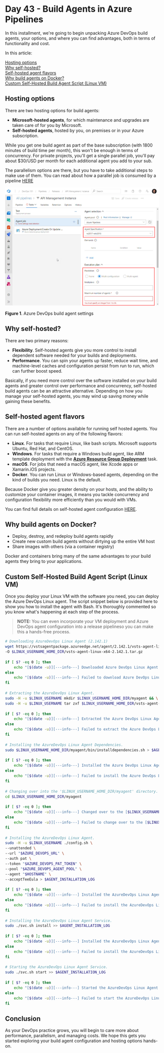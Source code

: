 # Day 43 - Build Agents in Azure Pipelines

In this installment, we're going to begin unpacking Azure DevOps build agents, your options, and where you can find advantages, both in terms of functionality and cost.

In this article:

[Hosting options](#hosting-options) </br>
[Why self-hosted?](#why-self-hosted) </br>
[Self-hosted agent flavors](#Self-hosted-agent-flavors) </br>
[Why build agents on Docker?](#why-build-agents-on-docker) </br>
[Custom Self-Hosted Build Agent Script (Linux VM)](#custom-self-hosted-build-agent-script-linux-vm) </br>

## Hosting options

There are two hosting options for build agents:

- **Microsoft-hosted agents**, for which maintenance and upgrades are taken care of for you by Microsoft.
- **Self-hosted agents**, hosted by you, on premises or in your Azure subscription.

While you get one build agent as part of the base subscription (with 1800 minutes of build time per month), this won't be enough in terms of concurrency. For private projects, you'll get a single parallel job, you'll pay about $30/USD per month for each additional agent you add to your sub.

The parallelism options are there, but you have to take additional steps to make use of them. You can read about how a parallel job is consumed by a pipeline [HERE](https://docs.microsoft.com/en-us/azure/devops/pipelines/licensing/concurrent-jobs?view=azure-devops#how-a-parallel-job-is-consumed-by-a-pipeline)

![001](../images/day43/fig1.agt.settings.jpg)

**Figure 1**. Azure DevOps build agent settings

## Why self-hosted?

There are two primary reasons:

- **Flexibility**. Self-hosted agents give you more control to install dependent software needed for your builds and deployments.
- **Performance**. You can spin your agents up faster, reduce wait time, and machine-level caches and configuration persist from run to run, which can further boost speed.

Basically, if you need more control over the software installed on your build agents and greater control over performance and concurrency, self-hosted build agents can be an attractive alternative. Depending on how you manage your self-hosted agents, you may wind up saving money while gaining these benefits.

## Self-hosted agent flavors

There are a number of options available for running self hosted agents. You can run self-hosted agents on any of the following flavors:

- **Linux**. For tasks that require Linux, like bash scripts. Microsoft supports Ubuntu, Red Hat, and CentOS.
- **Windows**. For tasks that require a Windows build agent, like ARM template deployment with the [**Azure Resource Group Deployment**](https://docs.microsoft.com/en-us/azure/devops/pipelines/tasks/deploy/azure-resource-group-deployment?view=azure-devops#arguments) task.
- **macOS**. For jobs that need a macOS agent, like Xcode apps or Xamarin.iOS projects.
- **Docker**. You can run Linux or Windows-based agents, depending on the kind of builds you need. Linux is the default.

Because Docker give you greater density on your hosts, and the ability to customize your container images, it means you tackle concurrency and configuration flexibility more efficiently than you would with VMs.

You can find full details on self-hosted agent configuration [HERE](https://docs.microsoft.com/en-us/azure/devops/pipelines/agents/v2-linux?view=azure-devops).

## Why build agents on Docker?

- Deploy, destroy, and redeploy build agents rapidly
- Create new custom build agents without dirtying up the entire VM host
- Share images with others (via a container registry)

Docker and containers bring many of the same advantages to your build agents they bring to your applications.

## Custom Self-Hosted Build Agent Script (Linux VM)

Once you deploy your Linux VM with the software you need, you can deploy the Azure DevOps Linux agent. The script snippet below is provided here to show you how to install the agent with Bash. It's thoroughly commented so you know what's happening at each step of the process.

> **NOTE:** You can even incorporate your VM deployment and Azure DevOps agent configuration into a release pipelineso you can make this a hands-free process.

``` Bash
# Downloading AzureDevOps Linux Agent (2.142.1)
wget https://vstsagentpackage.azureedge.net/agent/2.142.1/vsts-agent-linux-x64-2.142.1.tar.gz \
-O $LINUX_USERNAME_HOME_DIR/vsts-agent-linux-x64-2.142.1.tar.gz

if [ $? -eq 0 ]; then
    echo "[$(date -u)][---info---] Downloaded Azure DevOps Linux Agent (2.142.1)." >> $CONFIG_AGENT_STATUS_LOG
else
    echo "[$(date -u)][---info---] Failed to download Azure DevOps Linux Agent (2.142.1)." >> $CONFIG_AGENT_STATUS_LOG
fi

# Extracting the AzureDevOps Linux Agent.
sudo -H -u $LINUX_USERNAME mkdir $LINUX_USERNAME_HOME_DIR/myagent && \
sudo -H -u $LINUX_USERNAME tar zxf $LINUX_USERNAME_HOME_DIR/vsts-agent-linux-x64-2.142.1.tar.gz -C $LINUX_USERNAME_HOME_DIR/myagent > $AGENT_INSTALLATION_LOG

if [ $? -eq 0 ]; then
    echo "[$(date -u)][---info---] Extracted the Azure DevOps Linux Agent to [$LINUX_USERNAME_HOME_DIR/myagent]." >> $CONFIG_AGENT_STATUS_LOG
else
    echo "[$(date -u)][---info---] Failed to extract the Azure DevOps Linux Agent to [$LINUX_USERNAME_HOME_DIR/myagent]." >> $CONFIG_AGENT_STATUS_LOG
fi

# Installing the AzureDevOps Linux Agent Dependencies.
sudo $LINUX_USERNAME_HOME_DIR/myagent/bin/installdependencies.sh > $AGENT_INSTALLATION_LOG

if [ $? -eq 0 ]; then
    echo "[$(date -u)][---info---] Installed the Azure DevOps Linux Agent Dependencies." >> $CONFIG_AGENT_STATUS_LOG
else
    echo "[$(date -u)][---info---] Failed to install the Azure DevOps Linux Agent Dependencies." >> $CONFIG_AGENT_STATUS_LOG
fi

# Changing over into the '$LINUX_USERNAME_HOME_DIR/myagent' directory.
cd $LINUX_USERNAME_HOME_DIR/myagent

if [ $? -eq 0 ]; then
    echo "[$(date -u)][---info---] Changed over to the [$LINUX_USERNAME_HOME_DIR/myagent] directory." >> $CONFIG_AGENT_STATUS_LOG
else
    echo "[$(date -u)][---info---] Failed to change over to the [$LINUX_USERNAME_HOME_DIR/myagent] directory." >> $CONFIG_AGENT_STATUS_LOG
fi

# Installing the AzureDevOps Linux Agent. 
sudo -H -u $LINUX_USERNAME ./config.sh \
--unattended \
--url "$AZURE_DEVOPS_URL" \
--auth pat \
--token "$AZURE_DEVOPS_PAT_TOKEN" \
--pool "$AZURE_DEVOPS_AGENT_POOL" \
--agent "$HOSTNAME" \
--acceptTeeEula > $AGENT_INSTALLATION_LOG

if [ $? -eq 0 ]; then
    echo "[$(date -u)][---info---] Installed the AzureDevOps Linux Agent" >> $CONFIG_AGENT_STATUS_LOG
else
    echo "[$(date -u)][---info---] Failed to install the AzureDevOps Linux Agent." >> $CONFIG_AGENT_STATUS_LOG
fi

# Installing the AzureDevOps Linux Agent Service. 
sudo ./svc.sh install >> $AGENT_INSTALLATION_LOG

if [ $? -eq 0 ]; then
    echo "[$(date -u)][---info---] Installed the AzureDevOps Linux Agent Service." >> $CONFIG_AGENT_STATUS_LOG
else
    echo "[$(date -u)][---info---] Failed to install the AzureDevOps Linux Agent Service." >> $CONFIG_AGENT_STATUS_LOG
fi

# Starting the AzureDevOps Linux Agent Service. 
sudo ./svc.sh start >> $AGENT_INSTALLATION_LOG

if [ $? -eq 0 ]; then
    echo "[$(date -u)][---info---] Started the AzureDevOps Linux Agent Service." >> $CONFIG_AGENT_STATUS_LOG
else
    echo "[$(date -u)][---info---] Failed to start the AzureDevOps Linux Agent Service." >> $CONFIG_AGENT_STATUS_LOG
fi
```

## Conclusion

As your DevOps practice grows, you will begin to care more about performance, parallelism, and managing costs. We hope this gets you started exploring your build agent configuration and hosting options hands-on.